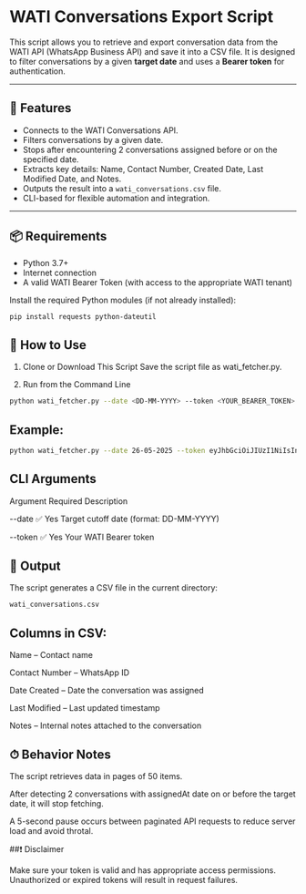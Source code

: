 # WATI Conversations Export Script

This script allows you to retrieve and export conversation data from the WATI API (WhatsApp Business API) and save it into a CSV file. It is designed to filter conversations by a given **target date** and uses a **Bearer token** for authentication.

---

## 🧰 Features

- Connects to the WATI Conversations API.
- Filters conversations by a given date.
- Stops after encountering 2 conversations assigned before or on the specified date.
- Extracts key details: Name, Contact Number, Created Date, Last Modified Date, and Notes.
- Outputs the result into a `wati_conversations.csv` file.
- CLI-based for flexible automation and integration.

---

## 📦 Requirements

- Python 3.7+
- Internet connection
- A valid WATI Bearer Token (with access to the appropriate WATI tenant)

Install the required Python modules (if not already installed):

```bash
pip install requests python-dateutil
```

## 🚀 How to Use
1. Clone or Download This Script
Save the script file as wati_fetcher.py.

2. Run from the Command Line

```bash
python wati_fetcher.py --date <DD-MM-YYYY> --token <YOUR_BEARER_TOKEN>
```
## Example:

```bash
python wati_fetcher.py --date 26-05-2025 --token eyJhbGciOiJIUzI1NiIsInR5cCI6IkpXVCJ9...
```
## CLI Arguments
Argument	Required	Description

--date	✅ Yes	Target cutoff date (format: DD-MM-YYYY)

--token	✅ Yes	Your WATI Bearer token

## 📄 Output
The script generates a CSV file in the current directory:


```bash
wati_conversations.csv
```

## Columns in CSV:

Name – Contact name

Contact Number – WhatsApp ID

Date Created – Date the conversation was assigned

Last Modified – Last updated timestamp

Notes – Internal notes attached to the conversation

## ⏱ Behavior Notes

The script retrieves data in pages of 50 items.

After detecting 2 conversations with assignedAt date on or before the target date, it will stop fetching.

A 5-second pause occurs between paginated API requests to reduce server load and avoid throtal.

##❗ Disclaimer

Make sure your token is valid and has appropriate access permissions. Unauthorized or expired tokens will result in request failures.

